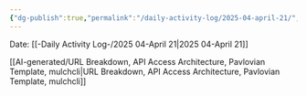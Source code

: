 ```yaml
---
{"dg-publish":true,"permalink":"/daily-activity-log/2025-04-april-21/","noteIcon":"","created":"2025-04-21T09:16:35.560-05:00"}
---
```


Date: [[-Daily Activity Log-/2025 04-April 21\|2025 04-April 21]]

[[AI-generated/URL Breakdown, API Access Architecture, Pavlovian Template, mulchcli\|URL Breakdown, API Access Architecture, Pavlovian Template, mulchcli]]